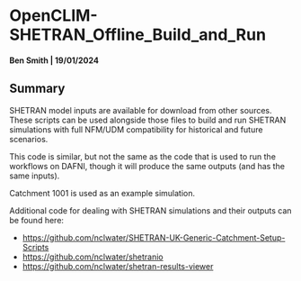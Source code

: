 # OpenCLIM-SHETRAN_Offline_Build_and_Run

#### Ben Smith | 19/01/2024

## Summary
SHETRAN model inputs are available for download from other sources. These scripts can be used alongside those files to build and run SHETRAN simulations with full NFM/UDM compatibility for historical and future scenarios.

This code is similar, but not the same as the code that is used to run the workflows on DAFNI, though it will produce the same outputs (and has the same inputs).

Catchment 1001 is used as an example simulation.

Additional code for dealing with SHETRAN simulations and their outputs can be found here:
- https://github.com/nclwater/SHETRAN-UK-Generic-Catchment-Setup-Scripts
- https://github.com/nclwater/shetranio
- https://github.com/nclwater/shetran-results-viewer

